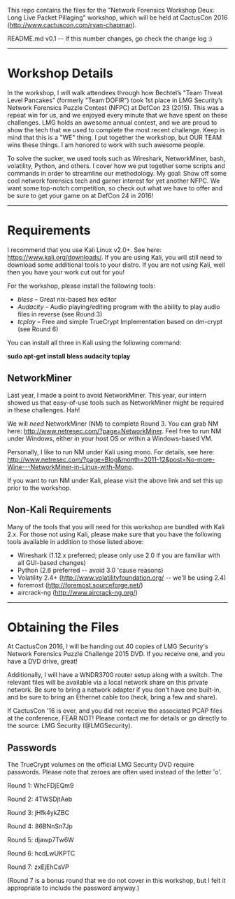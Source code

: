 This repo contains the files for the "Network Forensics Workshop Deux: Long Live Packet Pillaging" workshop, which will be held at CactusCon 2016 (http://www.cactuscon.com/ryan-chapman).

README.md v0.1 -- If this number changes, go check the change log :)

---

# Workshop Details

In the workshop, I will walk attendees through how Bechtel’s "Team Threat Level Pancakes" (formerly "Team DOFIR") took 1st place in LMG Security’s Network Forensics Puzzle Contest (NFPC) at DefCon 23 (2015). This was a repeat win for us, and we enjoyed every minute that we have spent on these challenges. LMG holds an awesome annual contest, and we are proud to show the tech that we used to complete the most recent challenge. Keep in mind that this is a "WE" thing. I put together the workshop, but OUR TEAM wins these things. I am honored to work with such awesome people.

To solve the sucker, we used tools such as Wireshark, NetworkMiner, bash, volatility, Python, and others. I cover how we put together some scripts and commands in order to streamline our methodology. My goal: Show off some cool network forensics tech and garner interest for yet another NFPC. We want some top-notch competition, so check out what we have to offer and be sure to get your game on at DefCon 24 in 2016!

---

# Requirements

I recommend that you use Kali Linux v2.0+.  See here: https://www.kali.org/downloads/.  If you are using Kali, you will still need to download some additional tools to your distro.  If you are not using Kali, well then you have your work cut out for you!

For the workshop, please install the following tools:

- *bless* – Great nix-based hex editor
- *Audacity* – Audio playing/editing program with the ability to play audio files in reverse (see Round 3)
- *tcplay* – Free and simple TrueCrypt Implementation based on dm-crypt (see Round 6)

You can install all three in Kali using the following command:

**sudo apt-get install bless audacity tcplay**

## NetworkMiner

Last year, I made a point to avoid NetworkMiner.  This year, our intern showed us that easy-of-use tools such as NetworkMiner might be required in these challenges.  Hah!

We will *need* NetworkMiner (NM) to complete Round 3.  You can grab NM here: http://www.netresec.com/?page=NetworkMiner.  Feel free to run NM under Windows, either in your host OS or within a Windows-based VM.

Personally, I like to run NM under Kali using mono.  For details, see here: http://www.netresec.com/?page=Blog&month=2011-12&post=No-more-Wine---NetworkMiner-in-Linux-with-Mono.

If you want to run NM under Kali, please visit the above link and set this up prior to the workshop.

## Non-Kali Requirements

Many of the tools that you will need for this workshop are bundled with Kali 2.x.  For those not using Kali, please make sure that you have the following tools available in addition to those listed above:

- Wireshark (1.12.x preferred; please only use 2.0 if you are familiar with all GUI-based changes)
- Python (2.6 preferred -- avoid 3.0 'cause reasons)
- Volatility 2.4+ (http://www.volatilityfoundation.org/ -- we'll be using 2.4)
- foremost (http://foremost.sourceforge.net/)
- aircrack-ng (http://www.aircrack-ng.org/)

---

# Obtaining the Files

At CactusCon 2016, I will be handing out 40 copies of LMG Security's Network Forensics Puzzle Challenge 2015 DVD.  If you receive one, and you have a DVD drive, great!

Additionally, I will have a WNDR3700 router setup along with a switch.  The relevant files will be available via a local network share on this private network.  Be sure to bring a network adapter if you don't have one built-in, and be sure to bring an Ethernet cable too (heck, bring a few and share).

If CactusCon '16 is over, and you did not receive the associated PCAP files at the conference, FEAR NOT!  Please contact me for details or go directly to the source: LMG Security (@LMGSecurity).

## Passwords

The TrueCrypt volumes on the official LMG Security DVD require passwords.
Please note that zeroes are often used instead of the letter 'o'.

Round 1: WhcFDjEQm9

Round 2: 4TWSDjtAeb

Round 3: jHfk4ykZBC

Round 4: 86BNnSn7Jp

Round 5: djawp7Tw6W

Round 6: hcdLwUKPTC

Round 7: zxEjEhCsVP

(Round 7 is a bonus round that we do not cover in this workshop, but I felt it appropriate to include the password anyway.)
